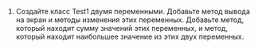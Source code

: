 1.  Создайте  класс  Test1  двумя  переменными.  Добавьте  метод  вывода  на  экран  и  методы  изменения  этих 
переменных.  Добавьте  метод,  который  находит  сумму  значений  этих  переменных,  и  метод,  который  находит 
наибольшее значение из этих двух переменных. 